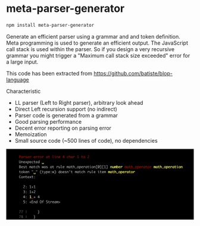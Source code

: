 # meta-parser-generator

```bash
npm install meta-parser-generator
```

Generate an efficient parser using a grammar and and token definition.
Meta programming is used to generate an efficient output.
The JavaScript call stack is used within the parser. So if you design a very recursive grammar you might trigger a "Maximum call stack size exceeded" error for a large input.

This code has been extracted from https://github.com/batiste/blop-language

Characteristic

  * LL parser (Left to Right parser), arbitrary look ahead
  * Direct Left recursion support (no indirect)
  * Parser code is generated from a grammar
  * Good parsing performance
  * Decent error reporting on parsing error
  * Memoization
  * Small source code (~500 lines of code), no dependencies

<img src="/error.png" width="800">

